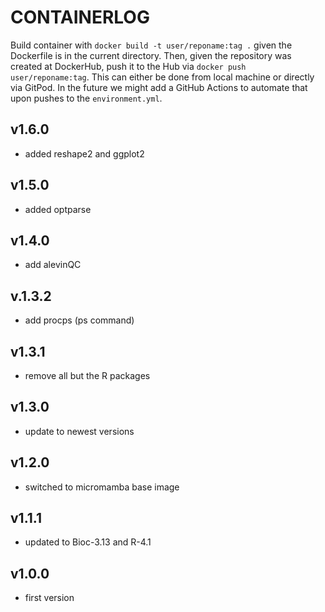 # CONTAINERLOG

Build container with `docker build -t user/reponame:tag .` given the Dockerfile is in the current directory. Then, given the repository was created at DockerHub, push it to the Hub via `docker push user/reponame:tag`. This can either be done from local machine or directly via GitPod. In the future we might add a GitHub Actions to automate that upon pushes to the `environment.yml`.

## v1.6.0
- added reshape2 and ggplot2
## v1.5.0
- added optparse
## v1.4.0
- add alevinQC
## v.1.3.2
- add procps (ps command)

## v1.3.1
- remove all but the R packages

## v1.3.0
- update to newest versions

## v1.2.0
- switched to micromamba base image

## v1.1.1
- updated to Bioc-3.13 and R-4.1

## v1.0.0
- first version